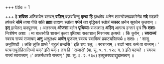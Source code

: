 +++
title = 1

+++
हे **शविष्ठ** अतिशयेन बलवन् **वज्रिन्** वज्रवन्निन्द्र **इत्था** **हि** इत्थमेव अनेन शास्त्रोक्तप्रकारेणैव **मदे** मदकरे हर्षकरे **सोमे** त्वया पीते सति **ब्रह्मा** ब्राह्मणः स्तोता **वर्धनं** तव वृद्धिकरं स्तोत्रं  **चकार** अनेन सूक्तेन कृतवान् । **इत्** इत्येतत् पादपूरणम् । अतस्त्वम् **ओजसा** बलेन **पृथिव्याः**  सकाशात् **अहिम्** आगत्य हन्तारं वृत्रं **निः** **शशाः** निःशेषेण अशाः । मा बाधस्वेति शासनं कृत्वा पृथिव्याः सकाशात् निरगमयः इत्यर्थः । किं कुर्वन् । **स्वराज्यं** स्वस्य राज्यं राजत्वम् **अनु** अनुलक्ष्य **अर्चन्** पूजयन् स्वस्य स्वामित्वं प्रकटयन्नित्यर्थः॥ शशाः ।  ‘ शासु अनुशिष्टौ । लङि लुकि प्राप्ते ' बहुलं छन्दसि ' इति शपः श्लुः । स्वराज्यम् । राज्ञो भावः कर्म वा राज्यम्।  ‘ पत्यन्तपुरोहितादिभ्यो यक्' इति यक्। तत्र हि ' राजासे' (पा. सू. ५. १. १२८ ग. ) इति पठ्यते । स्वस्य राज्यं स्वराज्यम् ।' अकर्मधारये राज्यम् ' (पा. सू. ६. २. १३०) इत्युत्तरपदाद्युदात्तत्वम् ॥